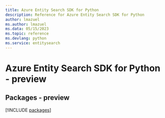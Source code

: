 ```yaml
---
title: Azure Entity Search SDK for Python
description: Reference for Azure Entity Search SDK for Python
author: lmazuel
ms.author: lmazuel
ms.data: 05/15/2023
ms.topic: reference
ms.devlang: python
ms.service: entitysearch
---
```

# Azure Entity Search SDK for Python - preview
## Packages - preview
[!INCLUDE [packages](entity-search-index.md)]